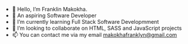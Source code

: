 - 👋 Hello, I’m Franklin Makokha.
- 👀 An aspiring Software Developer
- 🌱 I’m currently learning Full Stack Software Developmment
- 💞️ I’m looking to collaborate on HTML, SASS and JavaScript projects
- 📫 You can contact me via my email makokhafranklyn@gmail.com

<!---
DonFranklie/DonFranklie is a ✨ special ✨ repository because its `README.md` (this file) appears on your GitHub profile.
You can click the Preview link to take a look at your changes.
--->
